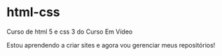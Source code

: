 # html-css
 Curso de html 5 e css 3 do Curso Em Vídeo

 Estou aprendendo a criar sites e agora vou gerenciar meus repositórios!
